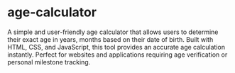 # age-calculator
A simple and user-friendly age calculator that allows users to determine their exact age in years, months based on their date of birth. Built with HTML, CSS, and JavaScript, this tool provides an accurate age calculation instantly. Perfect for websites and applications requiring age verification or personal milestone tracking.

